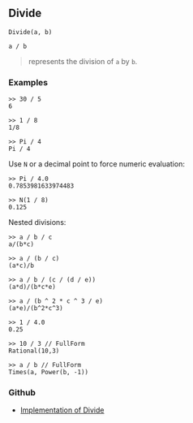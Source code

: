 ## Divide

```
Divide(a, b)

a / b
```

> represents the division of  `a` by `b`. 
 

### Examples

```
>> 30 / 5
6

>> 1 / 8
1/8

>> Pi / 4
Pi / 4
```

Use `N` or a decimal point to force numeric evaluation:

```
>> Pi / 4.0
0.7853981633974483
 
>> N(1 / 8)
0.125
```

Nested divisions:

```
>> a / b / c
a/(b*c)
 
>> a / (b / c)
(a*c)/b
 
>> a / b / (c / (d / e))
(a*d)/(b*c*e)
 
>> a / (b ^ 2 * c ^ 3 / e)
(a*e)/(b^2*c^3) 
 
>> 1 / 4.0
0.25
 
>> 10 / 3 // FullForm
Rational(10,3)
 
>> a / b // FullForm
Times(a, Power(b, -1))
```

### Github

* [Implementation of Divide](https://github.com/axkr/symja_android_library/blob/master/symja_android_library/matheclipse-core/src/main/java/org/matheclipse/core/builtin/Arithmetic.java#L1462) 
